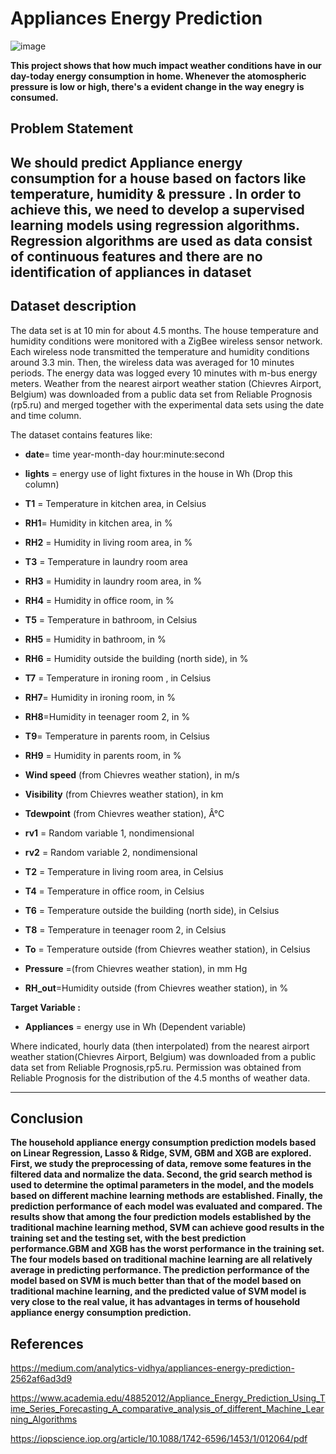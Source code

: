 # **Appliances Energy Prediction**

![image](https://user-images.githubusercontent.com/87980985/213869197-2877f179-b16e-4eaa-be59-966ad2aabdb5.png)

**This project shows that how much impact weather conditions have in our day-today energy consumption in home. Whenever the atomospheric pressure is low or high, there's a evident change in the way enegry is consumed.**

## **Problem Statement**
We should predict Appliance energy consumption for a house based on factors like temperature, humidity & pressure . In order to achieve this, we need to develop a supervised learning models using regression algorithms. Regression algorithms are used as data consist of continuous features and there are no identification of appliances in dataset
---

## **Dataset description**
The data set is at 10 min for about 4.5 months. The house temperature and humidity conditions were monitored with a ZigBee wireless sensor network. Each wireless node transmitted the temperature and humidity conditions around 3.3 min. Then, the wireless data was averaged for 10 minutes periods. The energy data was logged every 10 minutes with m-bus energy meters. Weather from the nearest airport weather station (Chievres Airport, Belgium) was downloaded from a public data set from Reliable Prognosis (rp5.ru) and merged together with the experimental data sets using the date and time column.

The dataset contains features like:

* **date**= time year-month-day hour:minute:second


* **lights** = energy use of light fixtures in the house in Wh (Drop this column)

* **T1** = Temperature in kitchen area, in Celsius

* **RH1**= Humidity in kitchen area, in %

* **RH2** = Humidity in living room area, in %

* **T3** = Temperature in laundry room area

* **RH3** = Humidity in laundry room area, in %


* **RH4** = Humidity in office room, in %

* **T5** = Temperature in bathroom, in Celsius

* **RH5** = Humidity in bathroom, in %



* **RH6** = Humidity outside the building (north side), in %

* **T7** = Temperature in ironing room , in Celsius

* **RH7**= Humidity in ironing room, in %


* **RH8**=Humidity in teenager room 2, in %

* **T9**= Temperature in parents room, in Celsius

* **RH9** = Humidity in parents room, in %

* **Wind speed** (from Chievres weather station), in m/s

* **Visibility** (from Chievres weather station), in km

* **Tdewpoint** (from Chievres weather station), Â°C

* **rv1** = Random variable 1, nondimensional

* **rv2** = Random variable 2, nondimensional

* **T2** = Temperature in living room area, in Celsius

* **T4** = Temperature in office room, in Celsius

* **T6** = Temperature outside the building (north side), in Celsius

* **T8** = Temperature in teenager room 2, in Celsius

* **To** = Temperature outside (from Chievres weather station), in Celsius

* **Pressure** =(from Chievres weather station), in mm Hg

* **RH_out**=Humidity outside (from Chievres weather station), in %

**Target Variable :**

* **Appliances** = energy use in Wh (Dependent variable)

Where indicated, hourly data (then interpolated) from the nearest airport weather station(Chievres Airport, Belgium) was downloaded from a public data set from Reliable Prognosis,rp5.ru. Permission was obtained from Reliable Prognosis for the distribution of the 4.5 months of weather data.

---

## **Conclusion**

**The household appliance energy consumption prediction models based on Linear Regression, Lasso & Ridge, SVM, GBM and XGB are explored. First, we study the preprocessing of data, remove some features in the filtered data and normalize the data. Second, the grid search method is used to determine the optimal parameters in the model, and the models based on different machine learning methods are established. Finally, the prediction performance of each model was evaluated and compared. The results show that among the four prediction models established by the traditional machine learning method, SVM can achieve good results in the training set and the testing set, with the best prediction performance.GBM and XGB has the worst performance in the training set. The four models based on traditional machine learning are all relatively average in predicting performance. The prediction performance of the model based on SVM is much better than that of the model based on traditional machine learning, and the predicted value of SVM model is very close to the real value, it has advantages in terms of household appliance energy consumption prediction.**


## **References**

https://medium.com/analytics-vidhya/appliances-energy-prediction-2562af6ad3d9

https://www.academia.edu/48852012/Appliance_Energy_Prediction_Using_Time_Series_Forecasting_A_comparative_analysis_of_different_Machine_Learning_Algorithms

https://iopscience.iop.org/article/10.1088/1742-6596/1453/1/012064/pdf
